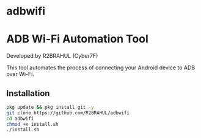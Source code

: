 # adbwifi
# ADB Wi-Fi Automation Tool

Developed by R2BRAHUL (Cyber7F)

This tool automates the process of connecting your Android device to ADB over Wi-Fi.

## Installation

```bash
pkg update && pkg install git -y
git clone https://github.com/R2BRAHUL/adbwifi
cd adbwifi
chmod +x install.sh
./install.sh
